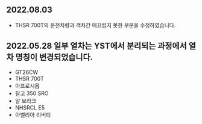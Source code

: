 2022.08.03
-----
* THSR 700T의 운전차량과 객차간 매끄럽지 못한 부분을 수정하였습니다.

2022.05.28
일부 열차는 YST에서 분리되는 과정에서 열차 명칭이 변경되었습니다.
-----
* GT26CW
* THSR 700T
* 아프로시욥
* 탈고 350 SRO
* 알 보라크
* NHSRCL E5
* 아벨리아 리버티